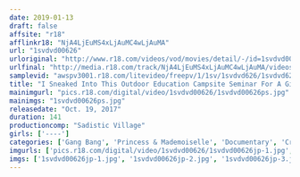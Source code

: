 ```yaml
---
date: 2019-01-13
draft: false
affsite: "r18"
afflinkr18: "NjA4LjEuMS4xLjAuMC4wLjAuMA"
url: "1svdvd00626"
urloriginal: "http://www.r18.com/videos/vod/movies/detail/-/id=1svdvd00626"
urlfinal: "http://media.r18.com/track/NjA4LjEuMS4xLjAuMC4wLjAuMA/videos/vod/movies/detail/-/id=1svdvd00626"
samplevid: "awspv3001.r18.com/litevideo/freepv/1/1sv/1svdvd626/1svdvd626_dmb_w.mp4"
title: "I Sneaked Into This Outdoor Education Campsite Seminar For A Girls' School, And Waited For My Chance To Strike When One Of The Girls Went To The Bathroom, I Abducted Her And Banged Her With A Concrete Drilling Vibrator Until Her Mind Was Blown And She Was Ready For Cum Crazy Creampie Sex!"
mainimgurl: "pics.r18.com/digital/video/1svdvd00626/1svdvd00626ps.jpg"
mainimgs: "1svdvd00626ps.jpg"
releasedate: "Oct. 19, 2017"
duration: 141
productioncomp: "Sadistic Village"
girls: ['----']
categories: ['Gang Bang', 'Princess & Mademoiselle', 'Documentary', 'Creampie', 'Vibrator', 'Hi-Def']
imgurls: ['pics.r18.com/digital/video/1svdvd00626/1svdvd00626jp-1.jpg', 'pics.r18.com/digital/video/1svdvd00626/1svdvd00626jp-2.jpg', 'pics.r18.com/digital/video/1svdvd00626/1svdvd00626jp-3.jpg', 'pics.r18.com/digital/video/1svdvd00626/1svdvd00626jp-4.jpg', 'pics.r18.com/digital/video/1svdvd00626/1svdvd00626jp-5.jpg', 'pics.r18.com/digital/video/1svdvd00626/1svdvd00626jp-6.jpg', 'pics.r18.com/digital/video/1svdvd00626/1svdvd00626jp-7.jpg', 'pics.r18.com/digital/video/1svdvd00626/1svdvd00626jp-8.jpg', 'pics.r18.com/digital/video/1svdvd00626/1svdvd00626jp-9.jpg', 'pics.r18.com/digital/video/1svdvd00626/1svdvd00626jp-10.jpg', 'pics.r18.com/digital/video/1svdvd00626/1svdvd00626jp-11.jpg', 'pics.r18.com/digital/video/1svdvd00626/1svdvd00626jp-12.jpg', 'pics.r18.com/digital/video/1svdvd00626/1svdvd00626jp-13.jpg', 'pics.r18.com/digital/video/1svdvd00626/1svdvd00626jp-14.jpg', 'pics.r18.com/digital/video/1svdvd00626/1svdvd00626jp-15.jpg', 'pics.r18.com/digital/video/1svdvd00626/1svdvd00626jp-16.jpg', 'pics.r18.com/digital/video/1svdvd00626/1svdvd00626jp-17.jpg', 'pics.r18.com/digital/video/1svdvd00626/1svdvd00626jp-18.jpg', 'pics.r18.com/digital/video/1svdvd00626/1svdvd00626jp-19.jpg', 'pics.r18.com/digital/video/1svdvd00626/1svdvd00626jp-20.jpg']
imgs: ['1svdvd00626jp-1.jpg', '1svdvd00626jp-2.jpg', '1svdvd00626jp-3.jpg', '1svdvd00626jp-4.jpg', '1svdvd00626jp-5.jpg', '1svdvd00626jp-6.jpg', '1svdvd00626jp-7.jpg', '1svdvd00626jp-8.jpg', '1svdvd00626jp-9.jpg', '1svdvd00626jp-10.jpg', '1svdvd00626jp-11.jpg', '1svdvd00626jp-12.jpg', '1svdvd00626jp-13.jpg', '1svdvd00626jp-14.jpg', '1svdvd00626jp-15.jpg', '1svdvd00626jp-16.jpg', '1svdvd00626jp-17.jpg', '1svdvd00626jp-18.jpg', '1svdvd00626jp-19.jpg', '1svdvd00626jp-20.jpg']
---
```

